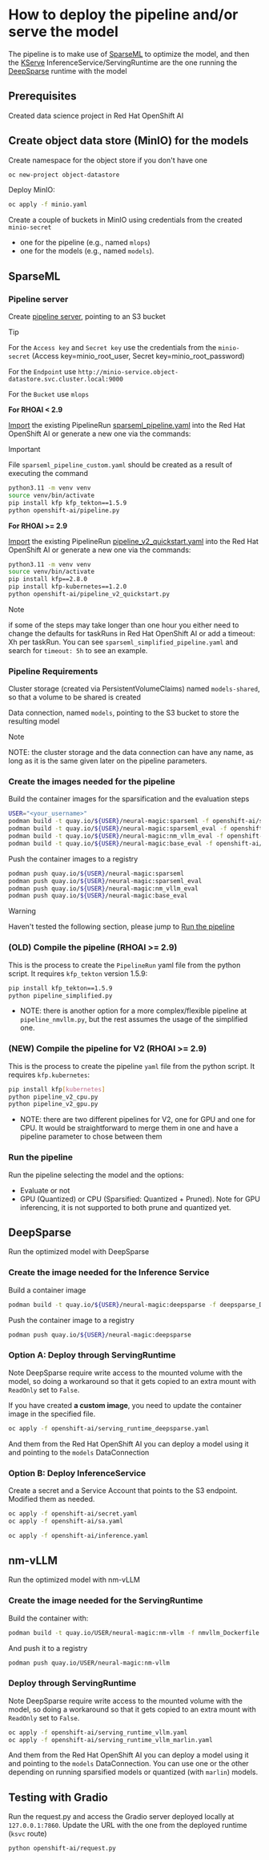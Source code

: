 # How to deploy the pipeline and/or serve the model

The pipeline is to make use of [SparseML](https://github.com/neuralmagic/sparseml) to optimize the model, and then
the [KServe](https://kserve.github.io/website/latest) InferenceService/ServingRuntime are the one running the
[DeepSparse](https://github.com/neuralmagic/deepsparse) runtime with the model

## Prerequisites

Created data science project in Red Hat OpenShift AI

## Create object data store (MinIO) for the models

Create namespace for the object store if you don't have one

```bash
oc new-project object-datastore
```

Deploy MinIO:

```bash
oc apply -f minio.yaml
```

Create a couple of buckets in MinIO using credentials from the created `minio-secret`

- one for the pipeline (e.g., named `mlops`)
- one for the models (e.g., named `models`).

## SparseML

### Pipeline server

Create [pipeline server](https://access.redhat.com/documentation/en-us/red_hat_openshift_ai_self-managed/2.8/html/working_on_data_science_projects/working-with-data-science-pipelines_ds-pipelines#configuring-a-pipeline-server_ds-pipelines), pointing to an S3 bucket
> [!TIP]
> For the `Access key` and `Secret key` use the credentials from the `minio-secret` (Access key=minio_root_user, Secret key=minio_root_password)
>
> For the `Endpoint` use `http://minio-service.object-datastore.svc.cluster.local:9000`
>
> For the `Bucket` use `mlops`

**For RHOAI < 2.9**

[Import](https://access.redhat.com/documentation/en-us/red_hat_openshift_ai_self-managed/2.8/html/working_on_data_science_projects/working-with-data-science-pipelines_ds-pipelines#importing-a-data-science-pipeline_ds-pipelines) the existing PipelineRun [sparseml_pipeline.yaml](openshift-ai/sparseml_pipeline.yaml) into the Red Hat OpenShift AI or generate a new one via the commands:

> [!IMPORTANT]
> File `sparseml_pipeline_custom.yaml` should be created as a result of executing the command

```bash
python3.11 -m venv venv
source venv/bin/activate
pip install kfp kfp_tekton==1.5.9
python openshift-ai/pipeline.py
```

**For RHOAI >= 2.9**

[Import](https://access.redhat.com/documentation/en-us/red_hat_openshift_ai_self-managed/2.9/html/working_on_data_science_projects/working-with-data-science-pipelines_ds-pipelines#importing-a-data-science-pipeline_ds-pipelines) the existing PipelineRun [pipeline_v2_quickstart.yaml](openshift-ai/pipeline_v2_quickstart.yaml) into the Red Hat OpenShift AI or generate a new one via the commands:

```bash
python3.11 -m venv venv
source venv/bin/activate
pip install kfp==2.8.0
pip install kfp-kubernetes==1.2.0
python openshift-ai/pipeline_v2_quickstart.py
```

> [!NOTE]
> if some of the steps may take longer than one hour you either need to change the defaults for taskRuns in Red Hat OpenShift AI or add a timeout: Xh per taskRun.
  You can see `sparseml_simplified_pipeline.yaml` and search for `timeout: 5h` to see an example.

### Pipeline Requirements

Cluster storage (created via PersistentVolumeClaims) named `models-shared`, so that a volume to be shared is created

Data connection, named `models`, pointing to the S3 bucket to store the resulting model

> [!NOTE]
> NOTE: the cluster storage and the data connection can have any name, as long as it is the same given later on the pipeline parameters.

### Create the images needed for the pipeline

Build the container images for the sparsification and the evaluation steps

```bash
USER="<your_username>"
podman build -t quay.io/${USER}/neural-magic:sparseml -f openshift-ai/sparseml_Dockerfile .
podman build -t quay.io/${USER}/neural-magic:sparseml_eval -f openshift-ai/sparseml_eval_Dockerfile .
podman build -t quay.io/${USER}/neural-magic:nm_vllm_eval -f openshift-ai/nm_vllm_eval_Dockerfile .
podman build -t quay.io/${USER}/neural-magic:base_eval -f openshift-ai/base_eval_Dockerfile .
```

Push the container images to a registry

```bash
podman push quay.io/${USER}/neural-magic:sparseml
podman push quay.io/${USER}/neural-magic:sparseml_eval
podman push quay.io/${USER}/neural-magic:nm_vllm_eval
podman push quay.io/${USER}/neural-magic:base_eval
```

> [!WARNING]
> Haven't tested the following section, please jump to [Run the pipeline](#run-the-pipeline)

### (OLD) Compile the pipeline (RHOAI >= 2.9)

This is the process to create the `PipelineRun` yaml file from the python script. It requires `kfp_tekton` version 1.5.9:

```bash
pip install kfp_tekton==1.5.9
python pipeline_simplified.py
```

- NOTE: there is another option for a more complex/flexible pipeline at `pipeline_nmvllm.py`, but the rest assumes the usage of the simplified one.

### (NEW) Compile the pipeline for V2 (RHOAI >= 2.9)

This is the process to create the pipeline `yaml` file from the python script.
It requires `kfp.kubernetes`:

```bash
pip install kfp[kubernetes]
python pipeline_v2_cpu.py
python pipeline_v2_gpu.py
```

- NOTE: there are two different pipelines for V2, one for GPU and one for CPU.
  It would be straightforward to merge them in one and have a pipeline parameter
  to chose between them

### Run the pipeline

Run the pipeline selecting the model and the options:

- Evaluate or not
- GPU (Quantized) or CPU (Sparsified: Quantized + Pruned). Note for GPU inferencing, it is not supported to both prune and quantized yet.

## DeepSparse

Run the optimized model with DeepSparse

### Create the image needed for the Inference Service

Build a container image

```bash
podman build -t quay.io/${USER}/neural-magic:deepsparse -f deepsparse_Dockerfile .
```

Push the container image to a registry

```bash
podman push quay.io/${USER}/neural-magic:deepsparse
```

### Option A: Deploy through ServingRuntime

Note DeepSparse require write access to the mounted volume with the model, so doing a workaround so that it gets copied to an extra mount with `ReadOnly` set to `False`.

If you have created **a custom image**, you need to update the container image in the specified file.

```bash
oc apply -f openshift-ai/serving_runtime_deepsparse.yaml
```

And them from the Red Hat OpenShift AI you can deploy a model using it and pointing to the `models` DataConnection

### Option B: Deploy InferenceService

Create a secret and a Service Account that points to the S3 endpoint. Modified them as needed.

```bash
oc apply -f openshift-ai/secret.yaml
oc apply -f openshift-ai/sa.yaml

oc apply -f openshift-ai/inference.yaml
```

## nm-vLLM

Run the optimized model with nm-vLLM

### Create the image needed for the ServingRuntime

Build the container with:

```bash
podman build -t quay.io/USER/neural-magic:nm-vllm -f nmvllm_Dockerfile .
```

And push it to a registry

```bash
podman push quay.io/USER/neural-magic:nm-vllm
```

### Deploy through ServingRuntime

Note DeepSparse require write access to the mounted volume with the model, so doing a workaround so that it gets copied to an extra mount with `ReadOnly` set to `False`.

```bash
oc apply -f openshift-ai/serving_runtime_vllm.yaml
oc apply -f openshift-ai/serving_runtime_vllm_marlin.yaml
```

And them from the Red Hat OpenShift AI you can deploy a model using it and pointing to the `models` DataConnection. You can use one or the other depending on running sparsified models or quantized (with `marlin`) models.

## Testing with Gradio

Run the request.py and access the Gradio server deployed locally at `127.0.0.1:7860`. Update the URL with the one from the deployed runtime (`ksvc` route)

```bash
python openshift-ai/request.py
```
